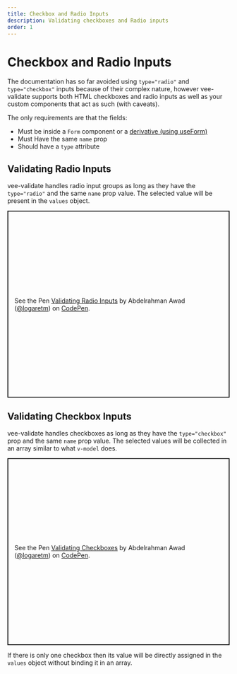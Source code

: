 ```yaml
---
title: Checkbox and Radio Inputs
description: Validating checkboxes and Radio inputs
order: 1
---
```


# Checkbox and Radio Inputs

The documentation has so far avoided using `type="radio"` and `type="checkbox"` inputs because of their complex nature, however vee-validate supports both HTML checkboxes and radio inputs as well as your custom components that act as such (with caveats).

The only requirements are that the fields:

<div class="features">

- Must be inside a `Form` component or a [derivative (using useForm)](/../api/use-form#creating-custom-form-components)
- Must Have the same `name` prop
- Should have a `type` attribute

</div>

## Validating Radio Inputs

vee-validate handles radio input groups as long as they have the `type="radio"` and the same `name` prop value. The selected value will be present in the `values` object.

<p class="codepen" data-height="423" data-theme-id="light" data-default-tab="js,result" data-user="logaretm" data-slug-hash="YzwMqmL" style="height: 423px; box-sizing: border-box; display: flex; align-items: center; justify-content: center; border: 2px solid; margin: 1em 0; padding: 1em;" data-pen-title="Validating Radio Inputs">
  <span>See the Pen <a href="https://codepen.io/logaretm/pen/YzwMqmL">
  Validating Radio Inputs</a> by Abdelrahman Awad (<a href="https://codepen.io/logaretm">@logaretm</a>)
  on <a href="https://codepen.io">CodePen</a>.</span>
</p>

## Validating Checkbox Inputs

vee-validate handles checkboxes as long as they have the `type="checkbox"` prop and the same `name` prop value. The selected values will be collected in an array similar to what `v-model` does.

<p class="codepen" data-height="423" data-theme-id="light" data-default-tab="js,result" data-user="logaretm" data-slug-hash="BajEzoe" style="height: 423px; box-sizing: border-box; display: flex; align-items: center; justify-content: center; border: 2px solid; margin: 1em 0; padding: 1em;" data-pen-title="Validating Checkboxes">
  <span>See the Pen <a href="https://codepen.io/logaretm/pen/BajEzoe">
  Validating Checkboxes</a> by Abdelrahman Awad (<a href="https://codepen.io/logaretm">@logaretm</a>)
  on <a href="https://codepen.io">CodePen</a>.</span>
</p>

If there is only one checkbox then its value will be directly assigned in the `values` object without binding it in an array.

<script async src="https://static.codepen.io/assets/embed/ei.js"></script>
